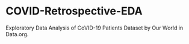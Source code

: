 # COVID-Retrospective-EDA
Exploratory Data Analysis of CoVID-19 Patients Dataset by Our World in Data.org.
